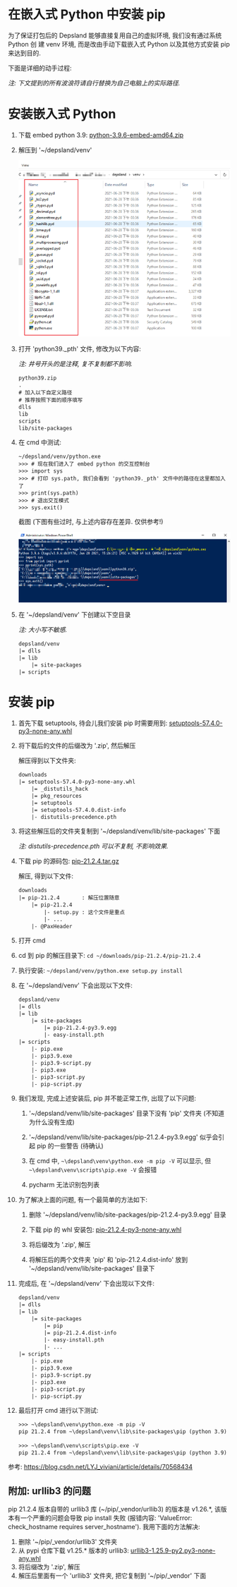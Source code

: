 # 在嵌入式 Python 中安装 pip

为了保证打包后的 Depsland 能够直接复用自己的虚拟环境, 我们没有通过系统 Python 创
建 venv 环境, 而是改由手动下载嵌入式 Python 以及其他方式安装 pip 来达到目的.

下面是详细的动手过程:

*注: 下文提到的所有波浪符请自行替换为自己电脑上的实际路径.*

# 安装嵌入式 Python

1. 下载 embed python 3.9: [python-3.9.6-embed-amd64.zip](https://npm.taobao.org/mirrors/python/3.9.6/python-3.9.6-embed-amd64.zip)

2. 解压到 '~/depsland/venv'

    ![](.assets/20210820-094859.png)

3. 打开 'python39._pth' 文件, 修改为以下内容:

    *注: 井号开头的是注释, 复不复制都不影响.*

    ```
    python39.zip
    .
    # 加入以下自定义路径
    # 推荐按照下面的顺序填写
    dlls
    lib
    scripts
    lib/site-packages
    ```

4. 在 cmd 中测试:

    ```
    ~/depsland/venv/python.exe
    >>> # 现在我们进入了 embed python 的交互控制台
    >>> import sys
    >>> # 打印 sys.path, 我们会看到 'python39._pth' 文件中的路径在这里都加入了
    >>> print(sys.path)
    >>> # 退出交互模式
    >>> sys.exit()
    ```

    截图 (下图有些过时, 与上述内容存在差异. 仅供参考!)

    ![](.assets/20210820-100011.png)

5. 在 '~/depsland/venv' 下创建以下空目录

    *注: 大小写不敏感.*

    ```
    depsland/venv
    |= dlls
    |= lib
        |= site-packages
    |= scripts
    ```

# 安装 pip

1. 首先下载 setuptools, 待会儿我们安装 pip 时需要用到: [setuptools-57.4.0-py3-none-any.whl](https://pypi.tuna.tsinghua.edu.cn/packages/bd/25/5bdf7f1adeebd4e3fa76b2e2f045ae53ee208e40a4231ad0f0c3007e4353/setuptools-57.4.0-py3-none-any.whl#sha256=a49230977aa6cfb9d933614d2f7b79036e9945c4cdd7583163f4e920b83418d6)

2. 将下载后的文件的后缀改为 '.zip', 然后解压
    
    解压得到以下文件夹:

    ```
    downloads
    |= setuptools-57.4.0-py3-none-any.whl
        |= _distutils_hack
        |= pkg_resources
        |= setuptools
        |= setuptools-57.4.0.dist-info
        |- distutils-precedence.pth
    ```

3. 将这些解压后的文件夹复制到 '~/depsland/venv/lib/site-packages' 下面

    *注: distutils-precedence.pth 可以不复制, 不影响效果.*

4. 下载 pip 的源码包: [pip-21.2.4.tar.gz](https://pypi.tuna.tsinghua.edu.cn/packages/52/e1/06c018197d8151383f66ebf6979d951995cf495629fc54149491f5d157d0/pip-21.2.4.tar.gz#sha256=0eb8a1516c3d138ae8689c0c1a60fde7143310832f9dc77e11d8a4bc62de193b)

    解压, 得到以下文件:

    ```
    downloads
    |= pip-21.2.4       : 解压位置随意
        |= pip-21.2.4
            |- setup.py : 这个文件是重点
            |- ... 
        |- @PaxHeader
    ```

5. 打开 cmd

6. cd 到 pip 的解压目录下: `cd ~/downloads/pip-21.2.4/pip-21.2.4`

7. 执行安装: `~/depsland/venv/python.exe setup.py install`

8. 在 '~/depsland/venv' 下会出现以下文件:

    ```
    depsland/venv
    |= dlls
    |= lib
        |= site-packages
            |= pip-21.2.4-py3.9.egg
            |- easy-install.pth
    |= scripts
        |- pip.exe
        |- pip3.9.exe
        |- pip3.9-script.py
        |- pip3.exe
        |- pip3-script.py
        |- pip-script.py
    ```

9. 我们发现, 完成上述安装后, pip 并不能正常工作, 出现了以下问题:

    1. '~/depsland/venv/lib/site-packages' 目录下没有 'pip' 文件夹 (不知道为什么没有生成)

    2. '~/depsland/venv/lib/site-packages/pip-21.2.4-py3.9.egg' 似乎会引起 pip 的一些警告 (待确认)

    3. 在 cmd 中, `~\depsland\venv\python.exe -m pip -V` 可以显示, 但 `~\depsland\venv\scripts\pip.exe -V` 会报错

    4. pycharm 无法识别包列表

10. 为了解决上面的问题, 有一个最简单的方法如下:

    1. 删除 '~/depsland/venv/lib/site-packages/pip-21.2.4-py3.9.egg' 目录

    2. 下载 pip 的 whl 安装包: [pip-21.2.4-py3-none-any.whl](https://pypi.tuna.tsinghua.edu.cn/packages/ca/31/b88ef447d595963c01060998cb329251648acf4a067721b0452c45527eb8/pip-21.2.4-py3-none-any.whl#sha256=fa9ebb85d3fd607617c0c44aca302b1b45d87f9c2a1649b46c26167ca4296323)

    3. 将后缀改为 '.zip', 解压

    4. 将解压后的两个文件夹 'pip' 和 'pip-21.2.4.dist-info' 放到 '~/depsland/venv/lib/site-packages' 目录下

11. 完成后, 在 '~/depsland/venv' 下会出现以下文件:

    ```
    depsland/venv
    |= dlls
    |= lib
        |= site-packages
            |= pip
            |= pip-21.2.4.dist-info
            |- easy-install.pth
            |- ...
    |= scripts
        |- pip.exe
        |- pip3.9.exe
        |- pip3.9-script.py
        |- pip3.exe
        |- pip3-script.py
        |- pip-script.py
    ```

12. 最后打开 cmd 进行以下测试:

    ```
    >>> ~\depsland\venv\python.exe -m pip -V
    pip 21.2.4 from ~\depsland\venv\lib\site-packages\pip (python 3.9)

    >>> ~\depsland\venv\scripts\pip.exe -V
    pip 21.2.4 from ~\depsland\venv\lib\site-packages\pip (python 3.9)
    ```

参考: https://blog.csdn.net/LYJ_viviani/article/details/70568434

## 附加: urllib3 的问题

pip 21.2.4 版本自带的 urllib3 库 (~/pip/_vendor/urllib3) 的版本是 v1.26.*, 该版本有一个严重的问题会导致 pip install 失败 (报错内容: 'ValueError: check_hostname requires server_hostname'). 我用下面的方法解决:

1. 删除 '~/pip/_vendor/urllib3' 文件夹
2. 从 pypi 仓库下载 v1.25.* 版本的 urllib3: [urllib3-1.25.9-py2.py3-none-any.whl](https://pypi.tuna.tsinghua.edu.cn/packages/e1/e5/df302e8017440f111c11cc41a6b432838672f5a70aa29227bf58149dc72f/urllib3-1.25.9-py2.py3-none-any.whl#sha256=88206b0eb87e6d677d424843ac5209e3fb9d0190d0ee169599165ec25e9d9115)
3. 将后缀改为 '.zip', 解压
4. 解压后里面有一个 'urllib3' 文件夹, 把它复制到 '~/pip/_vendor' 下面
